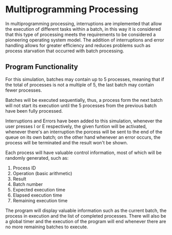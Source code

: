 # Multiprogramming Processing

In multiprogramming processing, interruptions are implemented that allow the execution of different tasks within a batch, in this way 
it is considered that this type of processing meets the requirements to be considered a pioneering operating system model. The addition 
of interruptions and error handling allows for greater efficiency and reduces problems such as process starvation that occurred with 
batch processing.

## Program Functionality

For this simulation, batches may contain up to 5 processes, meaning that if the total of processes is not a multiple of 5, the last batch 
may contain fewer processes. 

Batches will be executed sequentially, thus, a process form the next batch will not start its execution until the 5 processes from the previous batch have been fully processed.

Interruptions and Errors have been added to this simulation, whenever the user presses I or E respectively, the given funtion will be activated, whenever there's an interruption the porcess will be sent to the end of the queue on its own batch; on the other hand whenever an error occurs, the process will be terminated and the result won't be shown.

Each process will have valuable control information, most of which will be randomly generated, such as:

1. Process ID
2. Operation (basic arithmetic)
3. Result
4. Batch number
5. Expected execution time
6. Elapsed execution time
7. Remaining execution time

The program will display valuable information such as the current batch, the process in execution and the list of completed processes. There will also be a global timer and the execution of the program will end whenever there are no more remaining batches to execute.

